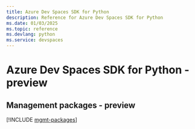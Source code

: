 ```yaml
---
title: Azure Dev Spaces SDK for Python
description: Reference for Azure Dev Spaces SDK for Python
ms.date: 01/03/2025
ms.topic: reference
ms.devlang: python
ms.service: devspaces
---
```

# Azure Dev Spaces SDK for Python - preview

## Management packages - preview
[!INCLUDE [mgmt-packages](dev-spaces-mgmt-index.md)]